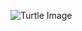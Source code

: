 ![Turtle Image](https://c402277.ssl.cf1.rackcdn.com/photos/14905/images/magazine_hero/Medium_WW1113937.jpg?151369842)
